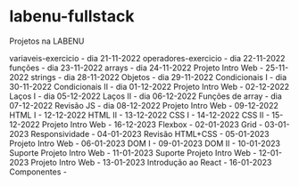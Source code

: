 # labenu-fullstack
Projetos na LABENU


variaveis-exercicio - dia 21-11-2022
operadores-exercicio - dia 22-11-2022
funções - dia 23-11-2022
arrays - dia 24-11-2022
Projeto Intro Web - 25-11-2022
strings - dia 28-11-2022
Objetos - dia 29-11-2022
Condicionais I - dia 30-11-2022
Condicionais II - dia 01-12-2022
Projeto Intro Web - 02-12-2022
Laços I - dia 05-12-2022
Laços II - dia 06-12-2022
Funções de array - dia 07-12-2022
Revisão JS - dia 08-12-2022
Projeto Intro Web - 09-12-2022
HTML I - 12-12-2022
HTML II - 13-12-2022
CSS I - 14-12-2022
CSS II - 15-12-2022
Projeto Intro Web - 16-12-2023
Flexbox - 02-01-2023
Grid - 03-01-2023
Responsividade - 04-01-2023
Revisão HTML+CSS - 05-01-2023
Projeto Intro Web - 06-01-2023
DOM I - 09-01-2023
DOM II - 10-01-2023
Suporte Projeto Intro Web - 11-01-2023
Suporte Projeto Intro Web - 12-01-2023
Projeto Intro Web - 13-01-2023
Introdução ao React - 16-01-2023
Componentes - 